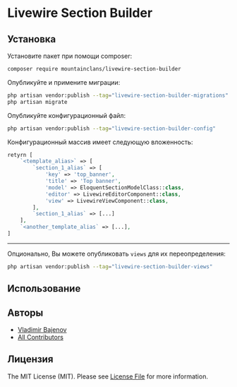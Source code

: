 # Livewire Section Builder

## Установка

Установите пакет при помощи composer:

```bash
composer require mountainclans/livewire-section-builder
```

Опубликуйте и примените миграции:

```bash
php artisan vendor:publish --tag="livewire-section-builder-migrations"
php artisan migrate
```

Опубликуйте конфигурационный файл:

```bash
php artisan vendor:publish --tag="livewire-section-builder-config"
```

Конфигурационный массив имеет следующую вложенность:
```php
retyrn [
    `<template_alias>` => [
        `section_1_alias` => [
            'key' => 'top_banner',
            'title' => 'Top banner',
            'model' => EloquentSectionModelClass::class,
            'editor' => LivewireEditorComponent::class,
            'view' => LivewireViewComponent::class,
        ],
        `section_1_alias` => [...]
    ],
    `<another_template_alias` => [...],   
]
```

---

Опционально, Вы можете опубликовать `views` для их переопределения:

```bash
php artisan vendor:publish --tag="livewire-section-builder-views"
```

## Использование

## Авторы

- [Vladimir Bajenov](https://github.com/mountainclans)
- [All Contributors](../../contributors)

## Лицензия

The MIT License (MIT). Please see [License File](LICENSE.md) for more information.
